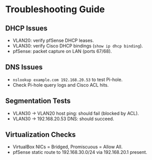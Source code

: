 # Troubleshooting Guide


## DHCP Issues
- VLAN20: verify pfSense DHCP leases.
- VLAN30: verify Cisco DHCP bindings (`show ip dhcp binding`).
- pfSense: packet capture on LAN (ports 67/68).


## DNS Issues
- `nslookup example.com 192.168.20.53` to test Pi-hole.
- Check Pi-hole query logs and Cisco ACL hits.


## Segmentation Tests
- VLAN30 -> VLAN20 host ping: should fail (blocked by ACL).
- VLAN30 -> 192.168.20.53 DNS: should succeed.


## Virtualization Checks
- VirtualBox NICs = Bridged, Promiscuous = Allow All.
- pfSense static route to 192.168.30.0/24 via 192.168.20.1 present.